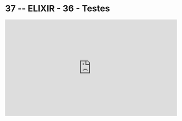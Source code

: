 # 37 -- ELIXIR - 36 - Testes

<iframe 
        width="560" 
        height="315" 
        src="https://www.youtube.com/embed/nyvDM8SgJKw" 
        title="YouTube video player" 
        frameborder="0" 
        allow="accelerometer; autoplay; clipboard-write; encrypted-media; gyroscope; picture-in-picture" 
        allowfullscreen
        >
</iframe>

